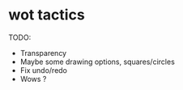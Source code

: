 # wot tactics

TODO:

- Transparency
- Maybe some drawing options, squares/circles
- Fix undo/redo
- Wows ?